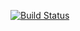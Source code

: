 [![Build Status](https://travis-ci.org/sabus/opengl_examples.svg?branch=master)](https://travis-ci.org/sabus/opengl_examples)
